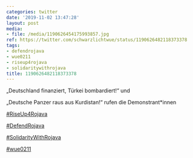 ```yaml
---
categories: twitter
date: '2019-11-02 13:47:28'
layout: post
media:
- file: /media/1190626454175993857.jpg
ref: https://twitter.com/schwarzlichtwue/status/1190626482118373378
tags:
- defendrojava
- wue0211
- riseup4rojava
- solidaritywithrojava
title: 1190626482118373378
---
```

„Deutschland finanziert, Türkei bombardiert!“ und

„Deutsche Panzer raus aus Kurdistan!“ rufen die Demonstrant\*innen

[#RiseUp4Rojava](/t/riseup4rojava)

[#DefendRojava](/t/defendrojava)

[#SolidarityWithRojava](/t/solidaritywithrojava)

[#wue0211](/t/wue0211) 
